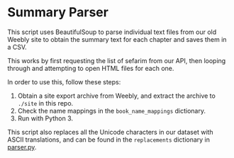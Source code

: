 # Summary Parser

This script uses BeautifulSoup to parse individual text files from our old Weebly site to obtain the summary text for each chapter and saves them in a CSV.

This works by first requesting the list of sefarim from our API, then looping through and attempting to open HTML files for each one. 

In order to use this, follow these steps:

1. Obtain a site export archive from Weebly, and extract the archive to `./site` in this repo.
2. Check the name mappings in the `book_name_mappings` dictionary.
3. Run with Python 3.

This script also replaces all the Unicode characters in our dataset with ASCII translations, and can be found in the `replacements` dictionary in [parser.py](parser.py).
